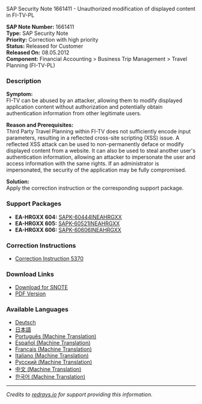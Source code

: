 SAP Security Note 1661411 - Unauthorized modification of displayed content in FI-TV-PL

**SAP Note Number:** 1661411  
**Type:** SAP Security Note  
**Priority:** Correction with high priority  
**Status:** Released for Customer  
**Released On:** 08.05.2012  
**Component:** Financial Accounting > Business Trip Management > Travel Planning (FI-TV-PL)

### Description
**Symptom:**  
FI-TV can be abused by an attacker, allowing them to modify displayed application content without authorization and potentially obtain authentication information from other legitimate users.

**Reason and Prerequisites:**  
Third Party Travel Planning within FI-TV does not sufficiently encode input parameters, resulting in a reflected cross-site scripting (XSS) issue. A reflected XSS attack can be used to non-permanently deface or modify displayed content from a website. It can also be used to steal another user's authentication information, allowing an attacker to impersonate the user and access information with the same rights. If an administrator is impersonated, the security of the application may be fully compromised.

**Solution:**  
Apply the correction instruction or the corresponding support package.

### Support Packages
- **EA-HRGXX 604:** [SAPK-60444INEAHRGXX](https://me.sap.com/supportpackage/SAPK-60444INEAHRGXX)
- **EA-HRGXX 605:** [SAPK-60521INEAHRGXX](https://me.sap.com/supportpackage/SAPK-60521INEAHRGXX)
- **EA-HRGXX 606:** [SAPK-60606INEAHRGXX](https://me.sap.com/supportpackage/SAPK-60606INEAHRGXX)

### Correction Instructions
- [Correction Instruction 5370](https://me.sap.com/corrins/0001661411/5370)

### Download Links
- [Download for SNOTE](https://notesdownloads.sap.com/note/0040000009865862017)
- [PDF Version](https://userapps.support.sap.com/sap/support/sfm/notes/print/0001661411?language=en-US&token=658CD459DF1283477B6872BB6C17243E)

### Available Languages
- [Deutsch](https://me.sap.com/notes/0001661411/D)
- [日本語](https://me.sap.com/notes/0001661411/J)
- [Português (Machine Translation)](https://me.sap.com/notes/0001661411/P)
- [Español (Machine Translation)](https://me.sap.com/notes/0001661411/S)
- [Français (Machine Translation)](https://me.sap.com/notes/0001661411/F)
- [Italiano (Machine Translation)](https://me.sap.com/notes/0001661411/I)
- [Русский (Machine Translation)](https://me.sap.com/notes/0001661411/R)
- [中文 (Machine Translation)](https://me.sap.com/notes/0001661411/1)
- [한국어 (Machine Translation)](https://me.sap.com/notes/0001661411/3)

---

*Credits to [redrays.io](https://redrays.io) for support providing this information.*